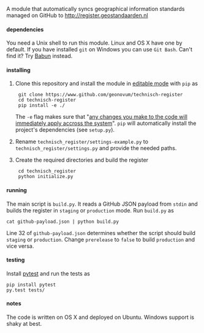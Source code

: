 A module that automatically syncs geographical information standards managed on GitHub to http://register.geostandaarden.nl

#### dependencies

You need a Unix shell to run this module. Linux and OS X have one by default. If you have installed `git` on Windows you can use `Git Bash`. Can't find it? Try [Babun](http://babun.github.io/) instead.

#### installing

1. Clone this repository and install the module in [editable mode](https://pip.pypa.io/en/latest/reference/pip_install/?highlight=editable#editable-installs) with `pip` as

        git clone https://www.github.com/geonovum/technisch-register
        cd technisch-register
        pip install -e ./

    The `-e` flag makes sure that "[any changes you make to the code will immediately apply accross the system](http://stackoverflow.com/a/24000174)". `pip` will automatically install the project's dependencies (see `setup.py`).

2. Rename `technisch_register/settings-example.py` to `technisch_register/settings.py` and provide the needed paths.

3. Create the required directories and build the register

        cd technisch_register
        python initialize.py

#### running

The main script is `build.py`. It reads a GitHub JSON payload from `stdin` and builds the register in `staging` or `production` mode. Run `build.py` as

    cat github-payload.json | python build.py

Line 32 of `github-payload.json` determines whether the script should build `staging` or  `production`. Change `prerelease` to `false` to build `production` and vice versa.

#### testing

Install [pytest](http://pytest.org/latest/) and run the tests as

    pip install pytest
    py.test tests/

#### notes

The code is written on OS X and deployed on Ubuntu. Windows support is shaky at best. 
